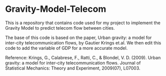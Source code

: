 # Gravity-Model-Telecom
This is a repository that contains code used for my project to implement the Gravity Model to predict telecom flow between cities.

The base of this code is based on the paper, Urban gravity: a model for inter-city telecommunication flows, by Gautier Krings et.al. 
We then edit this code to add the variable of GDP for a more accurate model.

Reference: Krings, G., Calabrese, F., Ratti, C., & Blondel, V. D. (2009). Urban gravity: a model for inter-city telecommunication flows. Journal of Statistical Mechanics: Theory and Experiment, 2009(07), L07003.
